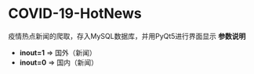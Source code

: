 # COVID-19-HotNews
疫情热点新闻的爬取，存入MySQL数据库，并用PyQt5进行界面显示
**参数说明**<br>
- **inout=1** => 国外（新闻）
- **inout=0** => 国内（新闻）
